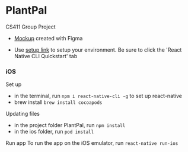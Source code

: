 # PlantPal

CS411 Group Project

* [Mockup](https://www.figma.com/file/DJW5U2bwGkPzGSnr5CLgtN/PlantPal?node-id=0%3A1) created with Figma 

* Use [setup link](https://reactnative.dev/docs/environment-setup) to setup your environment. Be sure to click the 'React Native CLI Quickstart' tab

### iOS

Set up 
* in the terminal, run ```npm i react-native-cli -g``` to set up react-native
* brew install ```brew install cocoapods```

Updating files
* in the project folder PlantPal, run ```npm install```
* in the ios folder, run ```pod install```

Run app
To run the app on the iOS emulator, run ```react-native run-ios```
